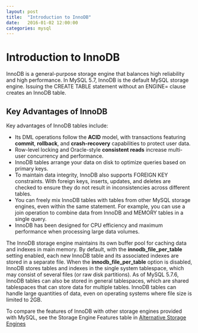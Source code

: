 ```yaml
---
layout: post
title:  "Introduction to InnoDB"
date:   2016-01-02 12:00:00
categories: mysql
---
```


# Introduction to InnoDB

InnoDB is a general-purpose storage engine that balances high reliability and high performance. In MySQL 5.7, InnoDB is the default MySQL storage engine. Issuing the CREATE TABLE statement without an ENGINE= clause creates an InnoDB table. 

## Key Advantages of InnoDB

Key advantages of InnoDB tables include: 

- Its DML operations follow the **ACID** model, with transactions featuring **commit**, **rollback**, and **crash-recovery** capabilities to protect user data. 
- Row-level locking and Oracle-style **consistent reads** increase multi-user concurrency and performance. 
- InnoDB tables arrange your data on disk to optimize queries based on primary keys. 
- To maintain data integrity, InnoDB also supports FOREIGN KEY constraints. With foreign keys, inserts, updates, and deletes are checked to ensure they do not result in inconsistencies across different tables. 
- You can freely mix InnoDB tables with tables from other MySQL storage engines, even within the same statement. For example, you can use a join operation to combine data from InnoDB and MEMORY tables in a single query. 
- InnoDB has been designed for CPU efficiency and maximum performance when processing large data volumes.

The InnoDB storage engine maintains its own buffer pool for caching data and indexes in main memory. By default, with the **innodb_file_per_table** setting enabled, each new InnoDB table and its associated indexes are stored in a separate file. When the **innodb_file_per_table** option is disabled, InnoDB stores tables and indexes in the single system tablespace, which may consist of several files (or raw disk partitions). As of MySQL 5.7.6, InnoDB tables can also be stored in general tablespaces, which are shared tablespaces that can store data for multiple tables. InnoDB tables can handle large quantities of data, even on operating systems where file size is limited to 2GB. 

To compare the features of InnoDB with other storage engines provided with MySQL, see the Storage Engine Features table in [Alternative Storage Engines](/mysql/2016/01/03/alternative-storage-engines.html)


